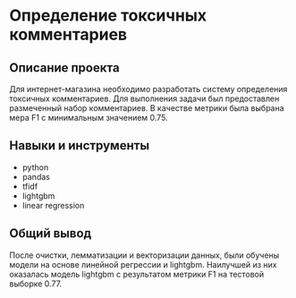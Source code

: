 # Определение токсичных комментариев

## Описание проекта
Для интернет-магазина необходимо разработать систему определения токсичных комментариев. Для выполнения задачи был предоставлен размеченный набор комментариев. В качестве метрики была выбрана мера F1 с минимальным значением 0.75.

## Навыки и инструменты
- python
- pandas 
- tfidf
- lightgbm
- linear regression

## Общий вывод
После очистки, лемматизации и векторизации данных, были обучены модели на основе линейной регрессии и lightgbm. Наилучшей из них оказалась модель lightgbm с результатом метрики F1 на тестовой выборке 0.77.